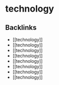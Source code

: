 # technology



<a id="org0038b45"></a>

## Backlinks

-   [[technology]]
-   [[technology]]
-   [[technology]]
-   [[technology]]
-   [[technology]]
-   [[technology]]
-   [[technology]]
-   [[technology]]
